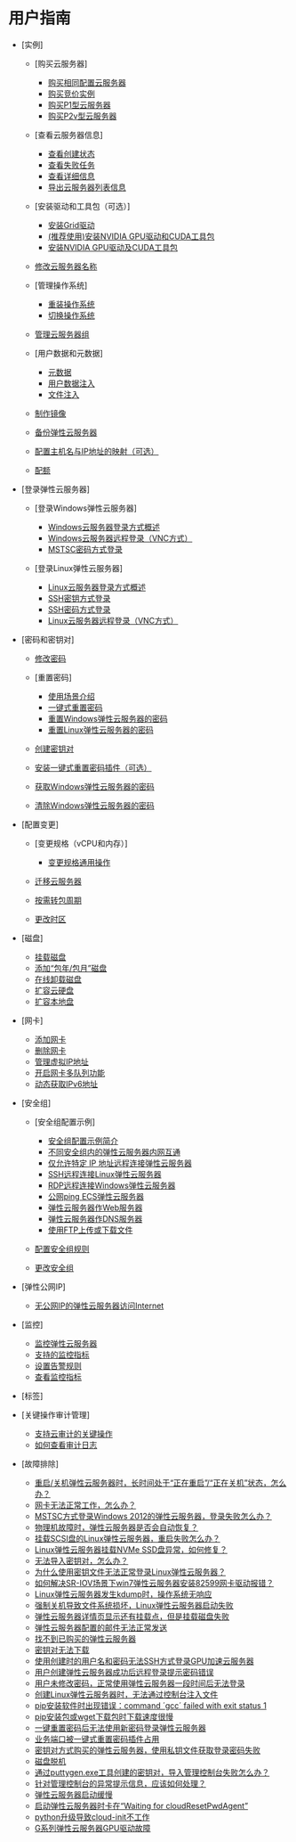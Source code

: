# 用户指南

-   [实例]
    -   [购买云服务器]
        -   [购买相同配置云服务器](购买相同配置云服务器.md)
        -   [购买竞价实例](购买竞价实例.md)
        -   [购买P1型云服务器](购买P1型云服务器.md)
        -   [购买P2v型云服务器](购买P2v型云服务器.md)

    -   [查看云服务器信息]
        -   [查看创建状态](查看创建状态.md)
        -   [查看失败任务](查看失败任务.md)
        -   [查看详细信息](查看详细信息.md)
        -   [导出云服务器列表信息](导出云服务器列表信息.md)

    -   [安装驱动和工具包（可选）]
        -   [安装Grid驱动](安装Grid驱动.md)
        -   [\(推荐使用\)安装NVIDIA GPU驱动和CUDA工具包]((推荐使用)安装NVIDIA-GPU驱动和CUDA工具包.md)
        -   [安装NVIDIA GPU驱动及CUDA工具包](安装NVIDIA-GPU驱动及CUDA工具包.md)

    -   [修改云服务器名称](修改云服务器名称.md)
    -   [管理操作系统]
        -   [重装操作系统](重装操作系统.md)
        -   [切换操作系统](切换操作系统.md)

    -   [管理云服务器组](管理云服务器组.md)
    -   [用户数据和元数据]
        -   [元数据](元数据.md)
        -   [用户数据注入](用户数据注入.md)
        -   [文件注入](文件注入.md)

    -   [制作镜像](制作镜像.md)
    -   [备份弹性云服务器](备份弹性云服务器.md)
    -   [配置主机名与IP地址的映射（可选）](配置主机名与IP地址的映射（可选）.md)
    -   [配额](配额.md)

-   [登录弹性云服务器]
    -   [登录Windows弹性云服务器]
        -   [Windows云服务器登录方式概述](Windows云服务器登录方式概述.md)
        -   [Windows云服务器远程登录（VNC方式）](Windows云服务器远程登录（VNC方式）.md)
        -   [MSTSC密码方式登录](MSTSC密码方式登录.md)

    -   [登录Linux弹性云服务器]
        -   [Linux云服务器登录方式概述](Linux云服务器登录方式概述.md)
        -   [SSH密钥方式登录](SSH密钥方式登录.md)
        -   [SSH密码方式登录](SSH密码方式登录.md)
        -   [Linux云服务器远程登录（VNC方式）](Linux云服务器远程登录（VNC方式）.md)


-   [密码和密钥对]
    -   [修改密码](修改密码.md)
    -   [重置密码]
        -   [使用场景介绍](使用场景介绍.md)
        -   [一键式重置密码](一键式重置密码.md)
        -   [重置Windows弹性云服务器的密码](重置Windows弹性云服务器的密码.md)
        -   [重置Linux弹性云服务器的密码](重置Linux弹性云服务器的密码.md)

    -   [创建密钥对](创建密钥对.md)
    -   [安装一键式重置密码插件（可选）](安装一键式重置密码插件（可选）.md)
    -   [获取Windows弹性云服务器的密码](获取Windows弹性云服务器的密码.md)
    -   [清除Windows弹性云服务器的密码](清除Windows弹性云服务器的密码.md)

-   [配置变更]
    -   [变更规格（vCPU和内存）]
        -   [变更规格通用操作](变更规格通用操作.md)

    -   [迁移云服务器](迁移云服务器.md)
    -   [按需转包周期](按需转包周期.md)
    -   [更改时区](更改时区.md)

-   [磁盘]
    -   [挂载磁盘](挂载磁盘.md)
    -   [添加“包年/包月”磁盘](添加-包年-包月-磁盘.md)
    -   [在线卸载磁盘](在线卸载磁盘.md)
    -   [扩容云硬盘](扩容云硬盘.md)
    -   [扩容本地盘](扩容本地盘.md)

-   [网卡]
    -   [添加网卡](添加网卡.md)
    -   [删除网卡](删除网卡.md)
    -   [管理虚拟IP地址](管理虚拟IP地址.md)
    -   [开启网卡多队列功能](开启网卡多队列功能.md)
    -   [动态获取IPv6地址](动态获取IPv6地址.md)

-   [安全组]
    -   [安全组配置示例]
        -   [安全组配置示例简介](安全组配置示例简介.md)
        -   [不同安全组内的弹性云服务器内网互通](不同安全组内的弹性云服务器内网互通.md)
        -   [仅允许特定 IP 地址远程连接弹性云服务器](仅允许特定-IP-地址远程连接弹性云服务器.md)
        -   [SSH远程连接Linux弹性云服务器](SSH远程连接Linux弹性云服务器.md)
        -   [RDP远程连接Windows弹性云服务器](RDP远程连接Windows弹性云服务器.md)
        -   [公网ping ECS弹性云服务器](公网ping-ECS弹性云服务器.md)
        -   [弹性云服务器作Web服务器](弹性云服务器作Web服务器.md)
        -   [弹性云服务器作DNS服务器](弹性云服务器作DNS服务器.md)
        -   [使用FTP上传或下载文件](使用FTP上传或下载文件.md)

    -   [配置安全组规则](配置安全组规则.md)
    -   [更改安全组](更改安全组.md)

-   [弹性公网IP]
    -   [无公网IP的弹性云服务器访问Internet](无公网IP的弹性云服务器访问Internet.md)

-   [监控]
    -   [监控弹性云服务器](监控弹性云服务器.md)
    -   [支持的监控指标](支持的监控指标.md)
    -   [设置告警规则](设置告警规则.md)
    -   [查看监控指标](查看监控指标.md)

-   [标签]
-   [关键操作审计管理]
    -   [支持云审计的关键操作](支持云审计的关键操作.md)
    -   [如何查看审计日志](如何查看审计日志.md)

-   [故障排除]
    -   [重启/关机弹性云服务器时，长时间处于“正在重启”/“正在关机”状态，怎么办？](重启-关机弹性云服务器时-长时间处于-正在重启-正在关机-状态-怎么办.md)
    -   [网卡无法正常工作，怎么办？](网卡无法正常工作-怎么办.md)
    -   [MSTSC方式登录Windows 2012的弹性云服务器，登录失败怎么办？](MSTSC方式登录Windows-2012的弹性云服务器-登录失败怎么办.md)
    -   [物理机故障时，弹性云服务器是否会自动恢复？](物理机故障时-弹性云服务器是否会自动恢复.md)
    -   [挂载SCSI盘的Linux弹性云服务器，重启失败怎么办？](挂载SCSI盘的Linux弹性云服务器-重启失败怎么办.md)
    -   [Linux弹性云服务器挂载NVMe SSD盘异常，如何修复？](Linux弹性云服务器挂载NVMe-SSD盘异常-如何修复.md)
    -   [无法导入密钥对，怎么办？](无法导入密钥对-怎么办.md)
    -   [为什么使用密钥文件无法正常登录Linux弹性云服务器？](为什么使用密钥文件无法正常登录Linux弹性云服务器.md)
    -   [如何解决SR-IOV场景下win7弹性云服务器安装82599网卡驱动报错？](如何解决SR-IOV场景下win7弹性云服务器安装82599网卡驱动报错.md)
    -   [Linux弹性云服务器发生kdump时，操作系统无响应](Linux弹性云服务器发生kdump时-操作系统无响应.md)
    -   [强制关机导致文件系统损坏，Linux弹性云服务器启动失败](强制关机导致文件系统损坏-Linux弹性云服务器启动失败.md)
    -   [弹性云服务器详情页显示还有挂载点，但是挂载磁盘失败](弹性云服务器详情页显示还有挂载点-但是挂载磁盘失败.md)
    -   [弹性云服务器配置的邮件无法正常发送](弹性云服务器配置的邮件无法正常发送.md)
    -   [找不到已购买的弹性云服务器](找不到已购买的弹性云服务器.md)
    -   [密钥对无法下载](密钥对无法下载.md)
    -   [使用创建时的用户名和密码无法SSH方式登录GPU加速云服务器](使用创建时的用户名和密码无法SSH方式登录GPU加速云服务器.md)
    -   [用户创建弹性云服务器成功后远程登录提示密码错误](用户创建弹性云服务器成功后远程登录提示密码错误.md)
    -   [用户未修改密码，正常使用弹性云服务器一段时间后无法登录](用户未修改密码-正常使用弹性云服务器一段时间后无法登录.md)
    -   [创建Linux弹性云服务器时，无法通过控制台注入文件](创建Linux弹性云服务器时-无法通过控制台注入文件.md)
    -   [pip安装软件时出现错误：command ´gcc´ failed with exit status 1](pip安装软件时出现错误-command-gcc-failed-with-exit-status-1.md)
    -   [pip安装包或wget下载包时下载速度很慢](pip安装包或wget下载包时下载速度很慢.md)
    -   [一键重置密码后无法使用新密码登录弹性云服务器](一键重置密码后无法使用新密码登录弹性云服务器.md)
    -   [业务端口被一键式重置密码插件占用](业务端口被一键式重置密码插件占用.md)
    -   [密钥对方式购买的弹性云服务器，使用私钥文件获取登录密码失败](密钥对方式购买的弹性云服务器-使用私钥文件获取登录密码失败.md)
    -   [磁盘脱机](磁盘脱机.md)
    -   [通过puttygen.exe工具创建的密钥对，导入管理控制台失败怎么办？](通过puttygen-exe工具创建的密钥对-导入管理控制台失败怎么办.md)
    -   [针对管理控制台的异常提示信息，应该如何处理？](针对管理控制台的异常提示信息-应该如何处理.md)
    -   [弹性云服务器启动缓慢](弹性云服务器启动缓慢.md)
    -   [启动弹性云服务器时卡在“Waiting for cloudResetPwdAgent”](启动弹性云服务器时卡在-Waiting-for-cloudResetPwdAgent.md)
    -   [python升级导致cloud-init不工作](python升级导致cloud-init不工作.md)
    -   [G系列弹性云服务器GPU驱动故障](G系列弹性云服务器GPU驱动故障.md)


